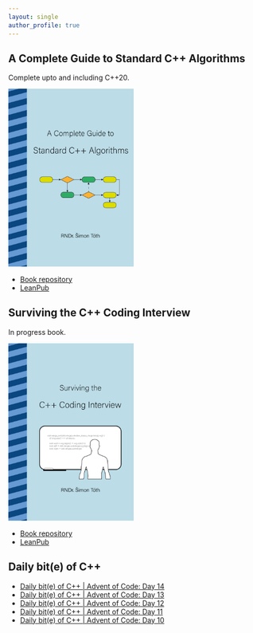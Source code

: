 ```yaml
---
layout: single
author_profile: true
---
```


## A Complete Guide to Standard C++ Algorithms

Complete upto and including C++20.

[<img src="assets/images/book_algorithms_cover.png" width="50%">](https://leanpub.com/cpp-algorithms-guide)

- [Book repository](https://github.com/HappyCerberus/book-cpp-algorithms)
- [LeanPub](https://leanpub.com/cpp-algorithms-guide)

## Surviving the C++ Coding Interview

In progress book.

[<img src="assets/images/book_coding_interview_cover.png" width="50%">](https://leanpub.com/cpp-coding-interview)

- [Book repository](https://leanpub.com/cpp-coding-interview)
- [LeanPub](https://leanpub.com/cpp-coding-interview)

## Daily bit(e) of C++

<ul>
<!-- SUBSTACK:START --><li><a href="https://simontoth.substack.com/p/daily-bite-of-c-advent-of-code-day-792">Daily bit&lpar;e&rpar; of C++ | Advent of Code: Day 14</a></li><li><a href="https://simontoth.substack.com/p/daily-bite-of-c-advent-of-code-day-c18">Daily bit&lpar;e&rpar; of C++ | Advent of Code: Day 13</a></li><li><a href="https://simontoth.substack.com/p/daily-bite-of-c-advent-of-code-day-c1f">Daily bit&lpar;e&rpar; of C++ | Advent of Code: Day 12</a></li><li><a href="https://simontoth.substack.com/p/daily-bite-of-c-advent-of-code-day-0ff">Daily bit&lpar;e&rpar; of C++ | Advent of Code: Day 11</a></li><li><a href="https://simontoth.substack.com/p/daily-bite-of-c-advent-of-code-day-32e">Daily bit&lpar;e&rpar; of C++ | Advent of Code: Day 10</a></li><!-- SUBSTACK:END -->
</ul>